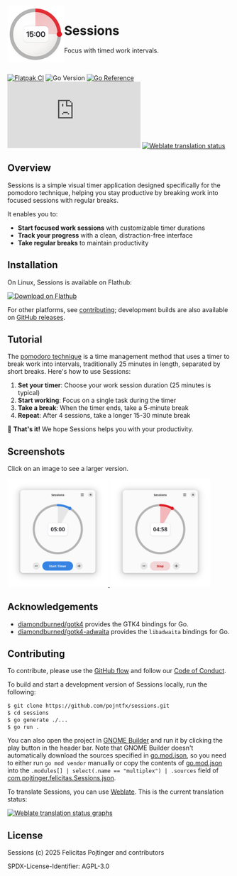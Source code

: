 <img alt="Project icon" style="vertical-align: middle;" src="./assets/meta/icon.svg" width="128" height="128" align="left">

# Sessions

Focus with timed work intervals.

<br/>

[![Flatpak CI](https://github.com/pojntfx/sessions/actions/workflows/flatpak.yaml/badge.svg)](https://github.com/pojntfx/sessions/actions/workflows/flatpak.yaml)
![Go Version](https://img.shields.io/badge/go%20version-%3E=1.25-61CFDD.svg)
[![Go Reference](https://pkg.go.dev/badge/github.com/pojntfx/sessions.svg)](https://pkg.go.dev/github.com/pojntfx/sessions)
[![Matrix](https://img.shields.io/matrix/sessions:matrix.org)](https://matrix.to/#/#sessions:matrix.org?via=matrix.org)
[![Weblate translation status](https://hosted.weblate.org/widget/sessions/svg-badge.svg)](https://hosted.weblate.org/engage/sessions/)

## Overview

Sessions is a simple visual timer application designed specifically for the pomodoro technique, helping you stay productive by breaking work into focused sessions with regular breaks.

It enables you to:

- **Start focused work sessions** with customizable timer durations
- **Track your progress** with a clean, distraction-free interface
- **Take regular breaks** to maintain productivity

## Installation

On Linux, Sessions is available on Flathub:

<a href='https://flathub.org/apps/com.pojtinger.felicitas.Sessions'>
<img width='240' alt='Download on Flathub' src='https://flathub.org/api/badge?locale=en'/>
</a>

For other platforms, see [contributing](#contributing); development builds are also available on [GitHub releases](https://github.com/pojntfx/sessions/releases/tag/release-main).

## Tutorial

The [pomodoro technique](https://en.wikipedia.org/wiki/Pomodoro_Technique) is a time management method that uses a timer to break work into intervals, traditionally 25 minutes in length, separated by short breaks. Here's how to use Sessions:

1. **Set your timer**: Choose your work session duration (25 minutes is typical)
2. **Start working**: Focus on a single task during the timer
3. **Take a break**: When the timer ends, take a 5-minute break
4. **Repeat**: After 4 sessions, take a longer 15-30 minute break

🚀 **That's it!** We hope Sessions helps you with your productivity.

## Screenshots

Click on an image to see a larger version.

<a display="inline" href="./assets/meta/screenshot-initial.png?raw=true">
<img src="./assets/meta/screenshot-initial.png" width="45%" alt="Setting up a new timer session" title="Setting up a new timer session">
</a>

<a display="inline" href="./assets/meta/screenshot-running.png?raw=true">
<img src="./assets/meta/screenshot-running.png" width="45%" alt="Timer running during a work session" title="Timer running during a work session">
</a>

## Acknowledgements

- [diamondburned/gotk4](https://github.com/diamondburned/gotk4) provides the GTK4 bindings for Go.
- [diamondburned/gotk4-adwaita](https://github.com/diamondburned/gotk4-adwaita) provides the `libadwaita` bindings for Go.

## Contributing

To contribute, please use the [GitHub flow](https://guides.github.com/introduction/flow/) and follow our [Code of Conduct](./CODE_OF_CONDUCT.md).

To build and start a development version of Sessions locally, run the following:

```shell
$ git clone https://github.com/pojntfx/sessions.git
$ cd sessions
$ go generate ./...
$ go run .
```

You can also open the project in [GNOME Builder](https://flathub.org/apps/org.gnome.Builder) and run it by clicking the play button in the header bar. Note that GNOME Builder doesn't automatically download the sources specified in [go.mod.json](./go.mod.json), so you need to either run `go mod vendor` manually or copy the contents of [go.mod.json](./go.mod.json) into the `.modules[] | select(.name == "multiplex") | .sources` field of [com.pojtinger.felicitas.Sessions.json](./com.pojtinger.felicitas.Sessions.json).

To translate Sessions, you can use [Weblate](https://hosted.weblate.org/engage/sessions/). This is the current translation status:

[![Weblate translation status graphs](https://hosted.weblate.org/widget/sessions/multi-auto.svg)](https://hosted.weblate.org/engage/sessions/)

## License

Sessions (c) 2025 Felicitas Pojtinger and contributors

SPDX-License-Identifier: AGPL-3.0
